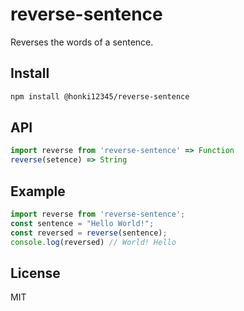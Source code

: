 # reverse-sentence

Reverses the words of a sentence.

## Install
```sh
npm install @honki12345/reverse-sentence
```

## API
```js
import reverse from 'reverse-sentence' => Function
reverse(setence) => String
```

## Example
```js
import reverse from 'reverse-sentence';
const sentence = "Hello World!";
const reversed = reverse(sentence);
console.log(reversed) // World! Hello
```

## License
MIT
